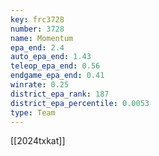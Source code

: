 ```yaml
---
key: frc3728
number: 3728
name: Momentum
epa_end: 2.4
auto_epa_end: 1.43
teleop_epa_end: 0.56
endgame_epa_end: 0.41
winrate: 0.25
district_epa_rank: 187
district_epa_percentile: 0.0053
type: Team
---
```

[[2024txkat]]
